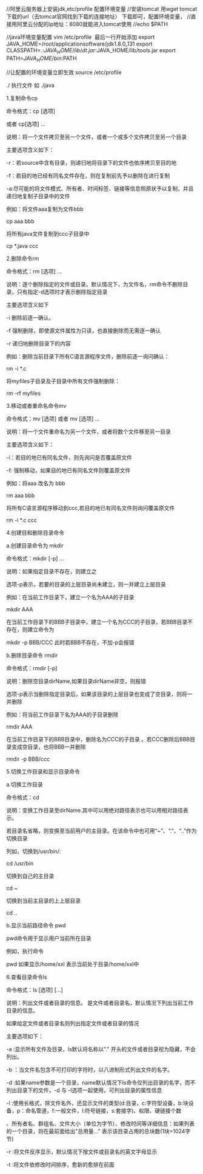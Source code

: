 //阿里云服务器上安装jdk,etc/profile 配置环境变量
//安装tomcat 用wget tomcat下载的url（去tomcat官网找到下载的连接地址） 下载即可，配置环境变量，
//直接用阿里云分配的ip地址：8080就能进入tomcat使用
//echo $PATH

//java环境变量配置
vim /etc/profile  最后一行开始添加
export JAVA_HOME=/root/applicationsoftware/jdk1.8.0_131 
export CLASSPATH=.:$JAVA_HOME/lib/dt.jar:$JAVA_HOME/lib/tools.jar 
export PATH=$JAVA_HOME/bin:$PATH

//让配置的环境变量立即生效 
source /etc/profile

./ 执行文件  如 ./java

1.复制命令cp

命令格式：cp [选项] <source><dest>

或者 cp[选项] <source>...<directory>

说明：将一个文件拷贝至另一个文件，或者一个或多个文件拷贝至另一个目录

主要选项含义如下：

-r：若source中含有目录，则递归地将目录下的文件也依序拷贝至目的地

-f：若目的地已经有同名文件存在，则在复制前先予以删除在进行复制

-a:尽可能的将文件模式、所有者、时间标签、链接等信息照原状予以复制，并且递归地复制子目录中的文件

例如：将文件aaa复制为文件bbb

cp aaa bbb

将所有java文件复制到ccc子目录中

cp *.java ccc

2.删除命令rm

命令格式：rm [选项] <name>...

说明：逐个删除指定的文件或目录。默认情况下，<name>为文件名，rm命令不删除目录，只有指定-d选项时才表示删除指定目录

主要选项含义如下

-i 删除前逐一确认。

-f 强制删除，即使源文件属性为只读，也直接删除而无需逐一确认

-r 递归地删除目录下的内容

例如：删除当前目录下所有C语言源程序文件，删除前逐一询问确认：

rm -i *.c

将myfiles子目录及子目录中所有文件强制删除：

rm -rf myfiles

3.移动或者重命名命令mv

命令格式：mv [选项] <source> <dest>或者 mv [选项] <source>... <directory>

说明：将一个文件重命名为另一个文件，或者将数个文件移至另一目录

主要选项含义如下：

-i：若目的地已有同名文件，则先询问是否覆盖原文件

-f: 强制移动，如果目的地已有同名文件则覆盖原文件

例如：将aaa 改名为 bbb

rm aaa bbb

将所有C语言源程序移动到ccc,若目的地已有同名文件则询问覆盖原文件

rm -i *.c ccc

4.创建目和删除目录命令

a.创建目录命令为 mkdir

命令格式：mkdir [-p] <dirName>...

说明：如果指定目录不存在，则建立之

选项-p表示，若要的目录的上层目录尚未建立，则一并建立上层目录

例如：在当前工作目录下，建立一个名为AAA的子目录

mkdir AAA

在当前工作目录下的BBB子目录中，建立一个名为CCC的子目录，若BBB目录不存在，则建立命令为

mkdir -p BBB/CCC 此时若BBB不存在，不加-p会报错

b.删除目录命令 rmdir

命令格式：rmdir [-p] <dirName>

说明：删除空目录dirName,如果目录dirName非空，则报错

选项-p表示当删除指定目录后，如果该目录的上层目录也变成了空目录，则将一并删除

例如：将当前工作目录下名为AAA的子目录删除

rmdir AAA

在当前工作目录下的BBB目录中，删除名为CCC的子目录 。若CCC删除后BBB目录变成空目录，也将BBB一并删除

rmdir -p BBB/ccc

5.切换工作目录和显示目录命令

a.切换工作目录

命令格式：cd <dirName>

说明：变换工作目录至dirName.其中可以用绝对路径表示也可以用相对路径表示。

若目录名省略，则变换至当前用户的主目录。在该命令中也可用“~”、“.”、“..”作为切换目录

列如，切换到/usr/bin/:

cd /usr/bin

切换到自己的主目录

cd ~

切换到当前主目录的上上层目录

cd ..

b.显示当前路径命令 pwd

pwd命令用于显示用户当前所在目录

例如，执行命令

pwd 如果显示/home/xxl 表示当前处于目录/home/xxl中

6.查看目录命令ls

命令格式：ls [选项] [<name>...]

说明：列出文件或者目录的信息。<name> 是文件或者目录名，默认情况下列出当前工作目录的信息。

如果给定文件或者目录名则列出指定文件或者目录的情况

主要选项如下：

-a :显示所有文件及目录，ls默认将名称以"." 开头的文件或者目录视为隐藏，不会列出。

-b ：当文件名包含不可打印的字符时，以八进制形式列出文件的名字。

-d :如果name参数是一个目录，name默认情况下ls命令仅列出目录的名字，而不列出目录下的文件，-d 与 -l选项一起使用，可列出目录的属性信息

-l :使用长格式，除文件名外，还显示文件的类型(d:目录，c:字符型设备，b:块设备，p：命名管道，f:一般文件，l:符号链接，s:套接字)、权限、硬链接个数

、所有者名、群组名、文件大小（单位为字节）、修改时间等详细信息：如果列表的一个目录，则在最前面给出"总用量..." 表示该目录占用的总块数(1块=1024字节)

-r :将文件反序显示，默认情况下按文件或目录名的英文字母显示

-t :将文件依修改时间排序，愈新的愈排在前面


